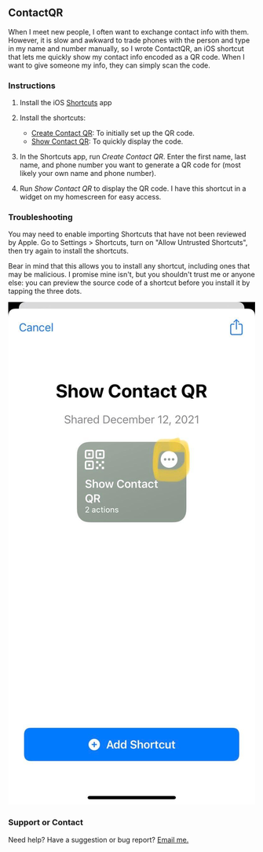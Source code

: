 ## ContactQR

When I meet new people, I often want to exchange contact info with them. However, it is slow and awkward to trade phones with the person and type in my name and number manually, so I wrote ContactQR, an iOS shortcut that lets me quickly show my contact info encoded as a QR code. When I want to give someone my info, they can simply scan the code.

### Instructions

1. Install the iOS [Shortcuts](https://apps.apple.com/us/app/shortcuts/id915249334) app

2. Install the shortcuts:
	* [Create Contact QR](https://www.icloud.com/shortcuts/343aa0b679994fd1b2a4acf2fd45cb64): To initially set up the QR code.
	* [Show Contact QR](https://www.icloud.com/shortcuts/f6dfb603dc544e6ba28da3dbe961c040): To quickly display the code.

3. In the Shortcuts app, run *Create Contact QR*. Enter the first name, last name, and phone number you want to generate a QR code for (most likely your own name and phone number).

4. Run *Show Contact QR* to display the QR code. I have this shortcut in a widget on my homescreen for easy access.

### Troubleshooting
You may need to enable importing Shortcuts that have not been reviewed by Apple. Go to Settings > Shortcuts, turn on "Allow Untrusted Shortcuts", then try again to install the shortcuts.


Bear in mind that this allows you to install any shortcut, including ones that may be malicious. I promise mine isn't, but you shouldn't trust me or anyone else: you can preview the source code of a shortcut before you install it by tapping the three dots.

![Image of previewing source code](assets/images/shortcut_preview.jpg)

### Support or Contact
Need help? Have a suggestion or bug report? [Email me.](mailto:44721499+hspil@users.noreply.github.com)

<script data-goatcounter="https://hspil.goatcounter.com/count" async src="//gc.zgo.at/count.js"></script>
